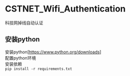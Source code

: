 # CSTNET_Wifi_Authentication
科技网掉线自动认证
## 安装python
安装python[https://www.python.org/downloads]  
配置python环境  
安装依赖  
```pip install -r requirements.txt```

